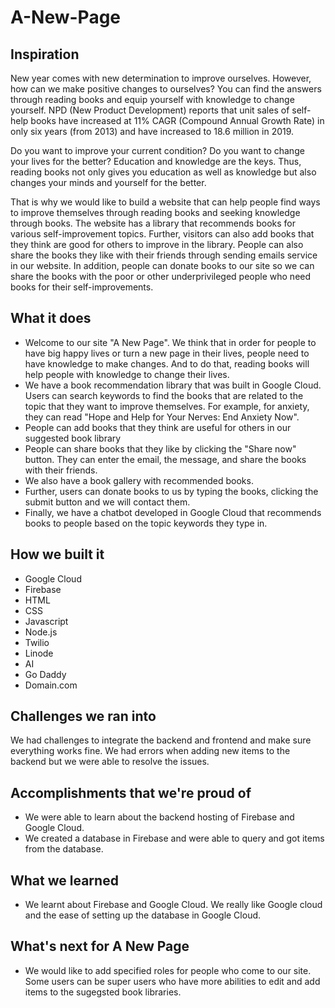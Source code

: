 # A-New-Page
## Inspiration
New year comes with new determination to improve ourselves. However, how can we make positive changes to ourselves? You can find the answers through reading books and equip yourself with knowledge to change yourself. NPD (New Product Development) reports that unit sales of self-help books have increased at 11% CAGR (Compound Annual Growth Rate) in only six years (from 2013) and have increased to 18.6 million in 2019. 

Do you want to improve your current condition? Do you want to change your lives for the better? Education and knowledge are the keys. Thus, reading books not only gives you education as well as knowledge but also changes your minds and yourself for the better. 

That is why we would like to build a website that can help people find ways to improve themselves through reading books and seeking knowledge through books. The website has a library that recommends books for various self-improvement topics. Further, visitors can also add books that they  think are good for others to improve in the library. People can also share the books they like with their friends through sending emails service in our website. In addition, people can donate books to our site so we can share the books with the poor or other underprivileged people who need books for their self-improvements.

## What it does
- Welcome to our site "A New Page". We think that in order for people to have big happy lives or turn a new page in their lives, people need to have knowledge to make changes. And to do that, reading books will help people with knowledge to change their lives. 
- We have a book recommendation library that was built in Google Cloud. Users can search keywords to find the books that are related to the topic that they want to improve themselves. For example, for anxiety, they can read "Hope and Help for Your Nerves: End Anxiety Now". 
- People can add books that they think are useful for others in our suggested book library
- People can share books that they like by clicking the "Share now" button. They can enter the email, the message, and share the books with their friends. 
- We also have a book gallery with recommended books. 
- Further, users can donate books to us by typing the books, clicking the submit button and we will contact them. 
- Finally, we have a chatbot developed in Google Cloud that recommends books to people based on the topic keywords they type in. 

## How we built it
- Google Cloud
- Firebase
- HTML
- CSS
- Javascript
- Node.js
- Twilio
- Linode
- AI
- Go Daddy
- Domain.com

## Challenges we ran into
We had challenges to integrate the backend and frontend and make sure everything works fine. We had errors when adding new items to the backend but we were able to resolve the issues. 

## Accomplishments that we're proud of
- We were able to learn about the backend hosting of Firebase and Google Cloud.
- We created a database in Firebase and were able to query and got items from the database. 

## What we learned
- We learnt about Firebase and Google Cloud. We really like Google cloud and the ease of setting up the database in Google Cloud.

## What's next for A New Page
- We would like to add specified roles for people who come to our site. Some users can be super users who have more abilities to edit and add items to the sugegsted book libraries.
